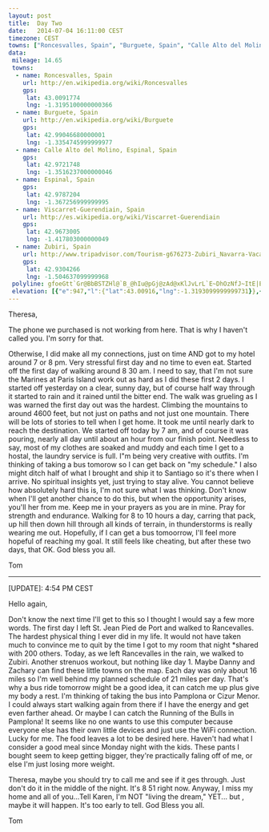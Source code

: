 ```yaml
---
layout: post
title:  Day Two
date:   2014-07-04 16:11:00 CEST
timezone: CEST
towns: ["Roncesvalles, Spain", "Burguete, Spain", "Calle Alto del Molino, Espinal, Spain", "Espinal, Spain", "Viscarret-Guerendiain, Spain", "Zubiri, Spain"]
data:
 mileage: 14.65
 towns:
  - name: Roncesvalles, Spain
    url: http://en.wikipedia.org/wiki/Roncesvalles
    gps:
     lat: 43.0091774
     lng: -1.3195100000000366
  - name: Burguete, Spain
    url: http://en.wikipedia.org/wiki/Burguete
    gps:
     lat: 42.99046680000001
     lng: -1.3354745999999977
  - name: Calle Alto del Molino, Espinal, Spain
    gps:
     lat: 42.9721748
     lng: -1.3516237000000046
  - name: Espinal, Spain
    gps:
     lat: 42.9787204
     lng: -1.367256999999995
  - name: Viscarret-Guerendiain, Spain
    url: http://es.wikipedia.org/wiki/Viscarret-Guerendiain
    gps:
     lat: 42.9673005
     lng: -1.417803000000049
  - name: Zubiri, Spain
    url: http://www.tripadvisor.com/Tourism-g676273-Zubiri_Navarra-Vacations.html
    gps:
     lat: 42.9304266
     lng: -1.504637099999968
 polyline: gfoeGtt`Gr@BbBSTZHl@`B_@hIu@pGj@zAd@xKlJvLrL`E~DhOzNfJ~ItE|E`D~Cz@|@d@dA|@hCxEjNHf@u@dA`@j@PDfAb@TZfAr@JIVgAtBvAfBfAjCfAjGbD~SrX`MvO~I~JnLtMbJdKpFhGtA|Ar@p@JGR@`@JRHImAGY`A]zBgAl@_@BPTlBCTw@j@WAoBwAaA\FXHlASIu@MKFbAnAlArAXtAKbAgBhE_BvAgEjGqBvDeCjHmGfSgEnMu@rDc@jDCpBc@`Go@jEu@`FsAtGyApGqA~A_DpCqAhBWdA?rBTlBRlLh@xGG~E_AxCE`Ap@nDlAnDhA|At@pAHhA_@l@gBjAiARI\TVx@J~BB~AMl@Hb@h@LrAi@z@i@h@Jd@dAD|APpB\bA@p@w@f@kAb@WpAKjARbBLlBsALTUhA}@dCm@t@y@r@{@Zy@f@UpAc@zBEdBMlB]|AYnAPz@lApD`@zCG`IRtAnB~Dp@zBAh@[vBTb@dA]h@Kp@TtCjC|A`Bp@NhAd@rCxA`CzAvARvE?lBGtAa@lACpA\bAx@v@hCPzBCtBUhAcD`F_BzBaA|@w@t@Wv@C`BIbCYj@_@l@O~@DhA`@`BjBnDvCfFLx@Q`@y@h@Wh@OrCNlBbAbEtFvQb@Jj@j@n@fAl@g@b@bAEfAZRFL}@pAiArBIj@[hBUdB^zAhBxFRtAKnAMfCLfCZdER~At@fCv@bDnA`Cb@`BbAvBl@~BZhC\jC`A`DfApBvAdDZhAlAtD@xCBd@\p@j@`A|@vC^dCPRdAHNbAdDpSZrBLfDg@Um@S[JOf@DbAx@|HPbERpBZx@rAzAdBjANNPd@CtBi@fBMxAMn@k@z@w@lBK\[p@]`B@xAp@`Bl@d@X?hEEfD|@Gn@j@hAIfE@jBf@JdJ]hBHl@Zr@bA^hBZpBp@nBjGhJFbAWrDCfEFrBl@bD^vB|FpH|ClBz@@n@Wx@}@rAuDb@Gh@v@`@vBjBnGj@rAz@dA`ErBtCx@vAj@jCTr@bAlDbC|HjCrDjCTHX?Z?PJAZAFhBt@~@RpAh@fB`AbCrCxBdGv@jBz@fDn@fGNfA\r@Ft@[tBKbEgApIuArKQbCDtDEjCc@pBeBtFw@fBKrANhC~@pCzAnBnAzCbB~Nt@hC`@x@h@f@|G~DdBfB`Bp@|DrCjAR|@Ih@D\f@rAZt@nAl@bAV^LbAP|BPd@d@Vt@\x@~@l@bAZ~Cd@vFAn@Ht@|@zAItBIp@yAxDKE
 elevation: [{"e":947,"l":{"lat":43.00916,"lng":-1.3193099999999731}},{"e":941,"l":{"lat":43.00721569269763,"lng":-1.3193525662966294}},{"e":939,"l":{"lat":43.00509718643544,"lng":-1.3193310367240656}},{"e":937,"l":{"lat":43.00319557254698,"lng":-1.320539141519589}},{"e":929,"l":{"lat":43.00143594329432,"lng":-1.3221869515244862}},{"e":925,"l":{"lat":42.999708369461,"lng":-1.3238984220234897}},{"e":920,"l":{"lat":42.99797409213588,"lng":-1.325597084860192}},{"e":919,"l":{"lat":42.99623635964038,"lng":-1.3272891215136724}},{"e":911,"l":{"lat":42.99450395048292,"lng":-1.3289911382427135}},{"e":900,"l":{"lat":42.99279101433984,"lng":-1.3307293690428423}},{"e":896,"l":{"lat":42.9915414018284,"lng":-1.3330547505314598}},{"e":893,"l":{"lat":42.99084543178764,"lng":-1.335364856077149}},{"e":892,"l":{"lat":42.98910065513989,"lng":-1.3360695470837527}},{"e":889,"l":{"lat":42.98714512776539,"lng":-1.337229254674071}},{"e":882,"l":{"lat":42.98546684175048,"lng":-1.33898821156356}},{"e":878,"l":{"lat":42.98387531523159,"lng":-1.3409302246707284}},{"e":880,"l":{"lat":42.9822729086909,"lng":-1.3428553246039883}},{"e":882,"l":{"lat":42.980649991731,"lng":-1.3447472946966172}},{"e":875,"l":{"lat":42.97898224429191,"lng":-1.3465657200806618}},{"e":869,"l":{"lat":42.97731309322464,"lng":-1.3483816889951186}},{"e":869,"l":{"lat":42.97564798291026,"lng":-1.350204523217144}},{"e":866,"l":{"lat":42.97398479132549,"lng":-1.3520305779494493}},{"e":862,"l":{"lat":42.97252615887344,"lng":-1.3518268009593157}},{"e":863,"l":{"lat":42.97264280968605,"lng":-1.3520956504369224}},{"e":868,"l":{"lat":42.97286374378135,"lng":-1.3532459690219412}},{"e":888,"l":{"lat":42.97356464474498,"lng":-1.3555225903465953}},{"e":871,"l":{"lat":42.97505943559168,"lng":-1.3575947000252881}},{"e":859,"l":{"lat":42.9761888169562,"lng":-1.3600631302929287}},{"e":868,"l":{"lat":42.97724455830223,"lng":-1.362596939199534}},{"e":881,"l":{"lat":42.97830779454598,"lng":-1.3651226458446217}},{"e":870,"l":{"lat":42.97881407085451,"lng":-1.3679341605646869}},{"e":871,"l":{"lat":42.97941806342471,"lng":-1.3707266853932651}},{"e":874,"l":{"lat":42.98026180492187,"lng":-1.373404604741495}},{"e":870,"l":{"lat":42.98190972807377,"lng":-1.3752283733817876}},{"e":877,"l":{"lat":42.98184452000262,"lng":-1.3780879185044341}},{"e":886,"l":{"lat":42.98162617100844,"lng":-1.3809727534900276}},{"e":896,"l":{"lat":42.98160115549413,"lng":-1.383653293190605}},{"e":913,"l":{"lat":42.98102503774883,"lng":-1.3858498344006875}},{"e":925,"l":{"lat":42.98051690353467,"lng":-1.386500381631322}},{"e":922,"l":{"lat":42.97976588773952,"lng":-1.3878707874602014}},{"e":905,"l":{"lat":42.97787107625354,"lng":-1.387414050742791}},{"e":886,"l":{"lat":42.97586893318077,"lng":-1.387110247899841}},{"e":882,"l":{"lat":42.97732685466539,"lng":-1.389013347885907}},{"e":861,"l":{"lat":42.97796400769309,"lng":-1.3917454076172362}},{"e":851,"l":{"lat":42.97741119754645,"lng":-1.3944306095099819}},{"e":827,"l":{"lat":42.97675285403957,"lng":-1.3970473226274862}},{"e":812,"l":{"lat":42.97572584610874,"lng":-1.3985218774228088}},{"e":797,"l":{"lat":42.97389863078482,"lng":-1.3999629949598784}},{"e":781,"l":{"lat":42.97192120857996,"lng":-1.400959999999941}},{"e":766,"l":{"lat":42.96980641776854,"lng":-1.400738534213474}},{"e":760,"l":{"lat":42.9685247091015,"lng":-1.4026189104142759}},{"e":755,"l":{"lat":42.9697215986769,"lng":-1.404894979878577}},{"e":761,"l":{"lat":42.97074937535888,"lng":-1.407191754421774}},{"e":773,"l":{"lat":42.97042421262231,"lng":-1.4096379507943766}},{"e":781,"l":{"lat":42.97005366863002,"lng":-1.4117839338209706}},{"e":779,"l":{"lat":42.96951095962969,"lng":-1.4145054854138834}},{"e":779,"l":{"lat":42.96845641278003,"lng":-1.4170278624272896}},{"e":779,"l":{"lat":42.96747804989108,"lng":-1.4185919362528239}},{"e":779,"l":{"lat":42.96806395886868,"lng":-1.4211250043673544}},{"e":785,"l":{"lat":42.96759767455175,"lng":-1.4238225907214428}},{"e":771,"l":{"lat":42.9670302897351,"lng":-1.4266040854067796}},{"e":758,"l":{"lat":42.96589858931338,"lng":-1.4290513140571193}},{"e":747,"l":{"lat":42.96509300813772,"lng":-1.4317280735893974}},{"e":743,"l":{"lat":42.96389118522141,"lng":-1.4341239044003942}},{"e":732,"l":{"lat":42.9630603322202,"lng":-1.4366904782821166}},{"e":752,"l":{"lat":42.96204773074026,"lng":-1.4389718087006713}},{"e":777,"l":{"lat":42.96135506274783,"lng":-1.4417290275956702}},{"e":792,"l":{"lat":42.96176859245809,"lng":-1.4436066940502315}},{"e":816,"l":{"lat":42.96132997591453,"lng":-1.446451478636618}},{"e":827,"l":{"lat":42.96017798494793,"lng":-1.448518819044466}},{"e":845,"l":{"lat":42.96122464157374,"lng":-1.4510058281775855}},{"e":835,"l":{"lat":42.96001519105586,"lng":-1.452459362004788}},{"e":835,"l":{"lat":42.95870855843722,"lng":-1.4539411472248958}},{"e":828,"l":{"lat":42.95730360034548,"lng":-1.4548680661160915}},{"e":824,"l":{"lat":42.9555514734166,"lng":-1.4558751193569606}},{"e":826,"l":{"lat":42.95429996408514,"lng":-1.4581717037905264}},{"e":811,"l":{"lat":42.95391466539035,"lng":-1.460793226889109}},{"e":821,"l":{"lat":42.95318882140119,"lng":-1.4634228451418494}},{"e":836,"l":{"lat":42.95147005236194,"lng":-1.4651121158281057}},{"e":838,"l":{"lat":42.94986063589276,"lng":-1.4639558191244078}},{"e":854,"l":{"lat":42.9488195407658,"lng":-1.4664772027115305}},{"e":834,"l":{"lat":42.94688449276333,"lng":-1.467632796336602}},{"e":809,"l":{"lat":42.94495563480778,"lng":-1.4686874521129312}},{"e":809,"l":{"lat":42.94296112343692,"lng":-1.4696946820154153}},{"e":800,"l":{"lat":42.94116204962787,"lng":-1.4709083900692121}},{"e":792,"l":{"lat":42.93928758286815,"lng":-1.4722105902415024}},{"e":774,"l":{"lat":42.938130722667,"lng":-1.474643979652683}},{"e":776,"l":{"lat":42.93752701394271,"lng":-1.4773759858273934}},{"e":766,"l":{"lat":42.93799156505347,"lng":-1.4802056711121168}},{"e":744,"l":{"lat":42.93855034116443,"lng":-1.483015832667661}},{"e":715,"l":{"lat":42.93894286062996,"lng":-1.4858051283306395}},{"e":696,"l":{"lat":42.93942106740523,"lng":-1.4884256919220888}},{"e":659,"l":{"lat":42.93823955697667,"lng":-1.4907842950597114}},{"e":638,"l":{"lat":42.93756340182842,"lng":-1.4935312557576026}},{"e":632,"l":{"lat":42.93574193461735,"lng":-1.4949884197940264}},{"e":627,"l":{"lat":42.93389445294314,"lng":-1.496414216677067}},{"e":599,"l":{"lat":42.93201193474026,"lng":-1.4973858359812766}},{"e":557,"l":{"lat":42.93076323099967,"lng":-1.4995022970814489}},{"e":535,"l":{"lat":42.93016190225845,"lng":-1.5022137280666357}},{"e":529,"l":{"lat":42.93041999999998,"lng":-1.5046399999999949}}]
---
```


Theresa,
 
The phone we purchased is not working from here.  That is why I haven't called you. I'm sorry for that.
 
Otherwise, I did  make all my connections, just on time AND got to my hotel around 7 or 8 pm.  Very stressful first day and no time to even eat.  Started off the first day of walking around 8 30 am.  I need to say, that I'm not sure the Marines at Paris Island work out as hard as I did these first 2 days.  I started off yesterday on a clear, sunny day, but of course half way through it started to rain and it rained until the bitter end.  The walk was grueling as I was warned the first day out was the hardest.  Climbing the mountains to around 4600 feet, but not just on paths and not just one mountain. There will be lots of stories to tell when I get home.  It took me until nearly dark to reach the destination.  We started off today by 7 am, and of course it was pouring, nearly all day until about an hour from our finish point.  Needless to say, most of my clothes are soaked and muddy and each time I get to a hostal, the laundry service is full. I"m being very creative with outfits.  I'm thinking of taking a bus tomorow so I can get back on "my schedule."  I also might ditch half of what I brought and ship it to Santiago so it's there when I arrive.  No spiritual insights yet, just trying to stay alive.  You cannot believe how absolutely hard this is, I'm not sure what I was thinking.  Don't know when I'll get another chance to do this, but when the opportunity arises, you'll her from me.  Keep me in your prayers as you are in mine.  Pray for strength and endurance.  Walking for 8 to 10 hours a day, carring that pack, up hill then down hill through all kinds of terrain, in thunderstorms is really wearing me out.  Hopefully, if I can get a bus tomoorrow, I'll feel more hopeful of reaching my goal.  It still feels like cheating, but after these two days, that OK.  God bless you all.
 
Tom


---

[UPDATE]: 4:54 PM CEST

Hello again,
 
Don't know the next time I'll get to this so I thought I would say a few more words.  The first day I left St. Jean Pied de Port and walked to Rancevalles.  The hardest physical thing I ever did in my life.  It would not have taken much to convince me to quit by the time I got to my room that night \*shared with 200 others.  Today, as we left Rancevalles in the rain, we walked to Zubiri.  Another strenuos workout, but nothing like day 1.  Maybe Danny and Zachary can find these little towns on the map.  Each day was only about 16 miles so I'm well behind my planned schedule of 21 miles per day.  That's why a bus ride tomorrow might be a good idea, it can catch me up plus give my body a rest.  I'm thinking of taking the bus into Pamplona or Cizur Menor.  I could always start walking again from there if I have the energy and get even farther ahead.  Or maybe I can catch the Running of the Bulls in Pamplona!  It seems like no one wants to use this computer because everyone else has their own little devices and just use the WiFi connection.  Lucky for me.  The food leaves a lot to be desired here.  Haven't had what I consider a good meal since Monday night with the kids.  These pants I bought seem to keep getting bigger, they're practically faling off of me, or else I'm just losing more weight. 
 
Theresa, maybe you should try to call me and see if it ges through.  Just don't do it in the middle of the night.  It's 8 51 right now.  Anyway, I miss my home and all of you...Tell Karen, I'm NOT "living the dream," YET... but , maybe it will happen.  It's too early to tell.  God Bless you all.
 
Tom